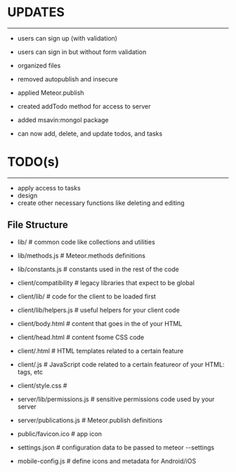 # UPDATES
-----------------

- users can sign up (with validation)
- users can sign in but without form validation
- organized files
- removed autopublish and insecure
- applied Meteor.publish
- created addTodo method for access to server

- added msavin:mongol package
- can now add, delete, and update todos, and tasks


# TODO(s)
-------------------

- apply access to tasks
- design
- create other necessary functions like deleting and editing

## File Structure

- lib/                      # common code like collections and utilities
- lib/methods.js            # Meteor.methods definitions
- lib/constants.js          # constants used in the rest of the code

- client/compatibility      # legacy libraries that expect to be global
- client/lib/               # code for the client to be loaded first
- client/lib/helpers.js     # useful helpers for your client code
- client/body.html          # content that goes in the <body> of your HTML
- client/head.html          # content fsome CSS code
- client/<feature>.html     # HTML templates related to a certain feature
- client/<feature>.js       # JavaScript code related to a certain featureor <head> of your HTML: <meta> tags, etc
- client/style.css          #

- server/lib/permissions.js # sensitive permissions code used by your server
- server/publications.js    # Meteor.publish definitions

- public/favicon.ico        # app icon

- settings.json             # configuration data to be passed to meteor --settings
- mobile-config.js          # define icons and metadata for Android/iOS
